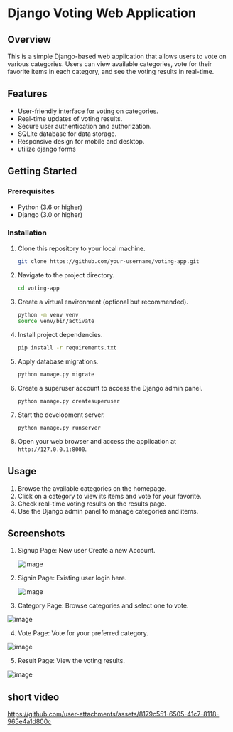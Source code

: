 # Django Voting Web Application

## Overview

This is a simple Django-based web application that allows users to vote on various categories. Users can view available categories, vote for their favorite items in each category, and see the voting results in real-time.


## Features

- User-friendly interface for voting on categories.
- Real-time updates of voting results.
- Secure user authentication and authorization.
- SQLite database for data storage.
- Responsive design for mobile and desktop.
- utilize django forms

## Getting Started

### Prerequisites

- Python (3.6 or higher)
- Django (3.0 or higher)

### Installation

1. Clone this repository to your local machine.

   ```bash
   git clone https://github.com/your-username/voting-app.git
   ```

2. Navigate to the project directory.

   ```bash
   cd voting-app
   ```

3. Create a virtual environment (optional but recommended).

   ```bash
   python -m venv venv
   source venv/bin/activate
   ```

4. Install project dependencies.

   ```bash
   pip install -r requirements.txt
   ```

5. Apply database migrations.

   ```bash
   python manage.py migrate
   ```

6. Create a superuser account to access the Django admin panel.

   ```bash
   python manage.py createsuperuser
   ```

7. Start the development server.

   ```bash
   python manage.py runserver
   ```

8. Open your web browser and access the application at `http://127.0.0.1:8000`.

## Usage

1. Browse the available categories on the homepage.
2. Click on a category to view its items and vote for your favorite.
3. Check real-time voting results on the results page.
4. Use the Django admin panel to manage categories and items.

## Screenshots

1. Signup Page:  New user Create a new Account.

   ![image](https://github.com/user-attachments/assets/9f50d2d0-a639-4ea5-bcde-1b755b9b12ff)

 
 2. Signin Page:  Existing user login here.

    ![image](https://github.com/user-attachments/assets/5c89cb2e-8471-41f1-a9c7-6f2ec856f6d5)


3.  Category Page:  Browse categories and select one to vote.

   ![image](https://github.com/user-attachments/assets/fc23889b-de03-40a7-ac52-daad22f98d4b)


4.  Vote Page:  Vote for your preferred category.

   ![image](https://github.com/user-attachments/assets/18959866-effc-4457-9402-e6dc689c48a6)

5.  Result Page: View the voting results.

   ![image](https://github.com/user-attachments/assets/345c30b1-9c50-4b19-a65b-0c2195905481)

## short video

   https://github.com/user-attachments/assets/8179c551-6505-41c7-8118-965e4a1d800c
  
   
